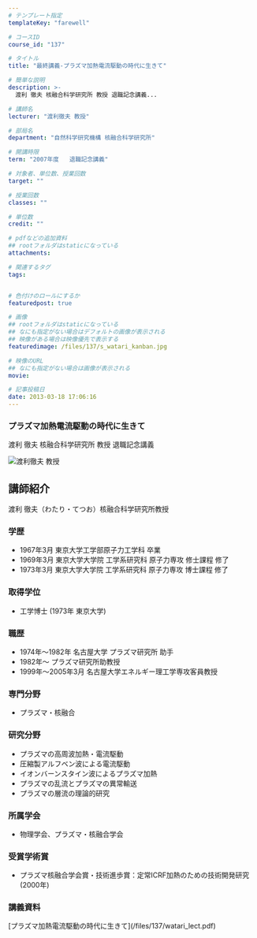 ```yaml
---
# テンプレート指定
templateKey: "farewell"

# コースID
course_id: "137"

# タイトル
title: "最終講義-プラズマ加熱電流駆動の時代に生きて"

# 簡単な説明
description: >-
  渡利 徹夫 核融合科学研究所 教授 退職記念講義...

# 講師名
lecturer: "渡利徹夫 教授"

# 部局名
department: "自然科学研究機構 核融合科学研究所"

# 開講時限
term: "2007年度	退職記念講義"

# 対象者、単位数、授業回数
target: ""

# 授業回数
classes: ""

# 単位数
credit: ""

# pdfなどの追加資料
## rootフォルダはstaticになっている
attachments: 

# 関連するタグ
tags:


# 色付けのロールにするか
featuredpost: true

# 画像
## rootフォルダはstaticになっている
## なにも指定がない場合はデフォルトの画像が表示される
## 映像がある場合は映像優先で表示する
featuredimage: /files/137/s_watari_kanban.jpg

# 映像のURL
## なにも指定がない場合は画像が表示される
movie: 

# 記事投稿日
date: 2013-03-18 17:06:16
---
```



### プラズマ加熱電流駆動の時代に生きて

渡利 徹夫 核融合科学研究所 教授 退職記念講義



![渡利徹夫 教授](/files/137/s_watari_kao.jpg) 
## 講師紹介

渡利 徹夫（わたり・てつお）核融合科学研究所教授

### 学歴

* 1967年3月 東京大学工学部原子力工学科 卒業
* 1969年3月 東京大学大学院 工学系研究科 原子力専攻 修士課程 修了
* 1973年3月 東京大学大学院 工学系研究科 原子力専攻 博士課程 修了

### 取得学位

* 工学博士 (1973年 東京大学)

### 職歴

* 1974年〜1982年 名古屋大学 プラズマ研究所 助手
* 1982年〜 プラズマ研究所助教授
* 1999年〜2005年3月 名古屋大学エネルギー理工学専攻客員教授

### 専門分野

* プラズマ・核融合

### 研究分野

* プラズマの高周波加熱・電流駆動
* 圧縮製アルフベン波による電流駆動
* イオンバーンスタイン波によるプラズマ加熱
* プラズマの乱流とプラズマの異常輸送
* プラズマの層流の理論的研究

### 所属学会

* 物理学会、プラズマ・核融合学会

### 受賞学術賞

* プラズマ核融合学会賞・技術進歩賞：定常ICRF加熱のための技術開発研究 (2000年)


<h3>講義資料</h3>

<p>
[プラズマ加熱電流駆動の時代に生きて](/files/137/watari_lect.pdf) 
</p>
